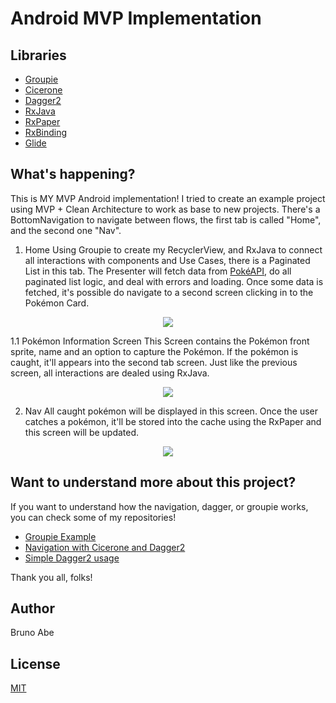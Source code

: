 # Android MVP Implementation

## Libraries
- [Groupie](https://github.com/lisawray/groupie)
- [Cicerone](https://github.com/terrakok/Cicerone)
- [Dagger2](https://github.com/google/dagger)
- [RxJava](https://github.com/ReactiveX/RxJava)
- [RxPaper](https://github.com/pakoito/RxPaper)
- [RxBinding](https://github.com/JakeWharton/RxBinding)
- [Glide](https://github.com/bumptech/glide)

## What's happening?
This is MY MVP Android implementation! I tried to create an example project using MVP + Clean Architecture to work as base to new projects.
There's a BottomNavigation to navigate between flows, the first tab is called "Home", and the second one "Nav".

1. Home
Using Groupie to create my RecyclerView, and RxJava to connect all interactions with components and Use Cases, there is a Paginated List in
this tab. The Presenter will fetch data from [PokéAPI](https://pokeapi.co/), do all paginated list logic, and deal with errors and loading. 
Once some data is fetched, it's possible do navigate to a second screen clicking in to the Pokémon Card.
<p align="center">
  <img src="https://i.imgur.com/lTQlMCr.png">
</p>

1.1 Pokémon Information Screen
This Screen contains the Pokémon front sprite, name and an option to capture the Pokémon. If the pokémon is caught, it'll appears into the second
tab screen. Just like the previous screen, all interactions are dealed using RxJava.

<p align="center">
  <img src="https://i.imgur.com/bgmfQXn.png">
</p>

2. Nav
All caught pokémon will be displayed in this screen. Once the user catches a pokémon, it'll be stored into the cache using the RxPaper and this
screen will be updated.

<p align="center">
  <img src="https://i.imgur.com/YNeWqoK.png">
</p>

## Want to understand more about this project?
If you want to understand how the navigation, dagger, or groupie works, you can check some of my repositories!
- [Groupie Example](https://github.com/abe2602/groupie_example)
- [Navigation with Cicerone and Dagger2](https://github.com/abe2602/cicerone_dagger)
- [Simple Dagger2 usage](https://github.com/abe2602/dagger2_example)

Thank you all, folks!

## Author
Bruno Abe

## License
[MIT](https://choosealicense.com/licenses/mit/)
